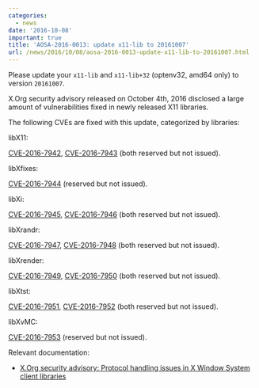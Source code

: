 ```yaml
---
categories:
  - news
date: '2016-10-08'
important: true
title: 'AOSA-2016-0013: update x11-lib to 20161007'
url: /news/2016/10/08/aosa-2016-0013-update-x11-lib-to-20161007.html
---
```



Please update your `x11-lib` and `x11-lib+32` (optenv32, amd64 only) to version `20161007`.

X.Org security advisory released on October 4th, 2016 disclosed a large amount of vulnerabilities fixed in newly released X11 libraries.

The following CVEs are fixed with this update, categorized by libraries:

libX11:

[CVE-2016-7942](https://cve.mitre.org/cgi-bin/cvename.cgi?name=CVE-2016-7942), [CVE-2016-7943](https://cve.mitre.org/cgi-bin/cvename.cgi?name=CVE-2016-7943) (both reserved but not issued).

libXfixes:

[CVE-2016-7944](https://cve.mitre.org/cgi-bin/cvename.cgi?name=CVE-2016-7944) (reserved but not issued).

libXi:

[CVE-2016-7945](https://cve.mitre.org/cgi-bin/cvename.cgi?name=CVE-2016-7945), [CVE-2016-7946](https://cve.mitre.org/cgi-bin/cvename.cgi?name=CVE-2016-7946) (both reserved but not issued).

libXrandr:

[CVE-2016-7947](https://cve.mitre.org/cgi-bin/cvename.cgi?name=CVE-2016-7947), [CVE-2016-7948](https://cve.mitre.org/cgi-bin/cvename.cgi?name=CVE-2016-7948) (both reserved but not issued).

libXrender:

[CVE-2016-7949](https://cve.mitre.org/cgi-bin/cvename.cgi?name=CVE-2016-7949), [CVE-2016-7950](https://cve.mitre.org/cgi-bin/cvename.cgi?name=CVE-2016-7950) (both reserved but not issued).

libXtst:

[CVE-2016-7951](https://cve.mitre.org/cgi-bin/cvename.cgi?name=CVE-2016-7951), [CVE-2016-7952](https://cve.mitre.org/cgi-bin/cvename.cgi?name=CVE-2016-7952) (both reserved but not issued).

libXvMC:

[CVE-2016-7953](https://cve.mitre.org/cgi-bin/cvename.cgi?name=CVE-2016-7953) (reserved but not issued).

Relevant documentation:

- [X.Org security advisory: Protocol handling issues in X Window System client libraries](https://lists.x.org/archives/xorg-announce/2016-October/002720.html)